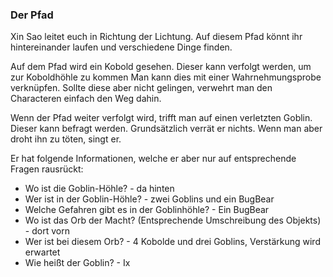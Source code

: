 ### Der Pfad

Xin Sao leitet euch in Richtung der Lichtung. 
Auf diesem Pfad könnt ihr hintereinander laufen und verschiedene Dinge finden.

Auf dem Pfad wird ein Kobold gesehen. 
Dieser kann verfolgt werden, um zur Koboldhöhle zu kommen
Man kann dies mit einer Wahrnehmungsprobe verknüpfen. 
Sollte diese aber nicht gelingen, verwehrt man den Characteren einfach den Weg dahin.

Wenn der Pfad weiter verfolgt wird, trifft man auf einen verletzten Goblin.
Dieser kann befragt werden. 
Grundsätzlich verrät er nichts.
Wenn man aber droht ihn zu töten, singt er.

Er hat folgende Informationen, welche er aber nur auf entsprechende Fragen rausrückt:

* Wo ist die Goblin-Höhle? - da hinten
* Wer ist in der Goblin-Höhle? - zwei Goblins und ein BugBear
* Welche Gefahren gibt es in der Goblinhöhle? - Ein BugBear
* Wo ist das Orb der Macht? (Entsprechende Umschreibung des Objekts) - dort vorn
* Wer ist bei diesem Orb? - 4 Kobolde und drei Goblins, Verstärkung wird erwartet
* Wie heißt der Goblin? - Ix
